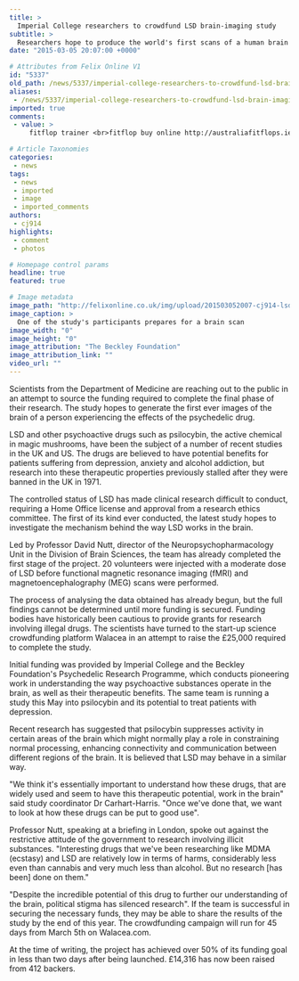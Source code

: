 ```yaml
---
title: >
  Imperial College researchers to crowdfund LSD brain-imaging study
subtitle: >
  Researchers hope to produce the world's first scans of a human brain on LSD
date: "2015-03-05 20:07:00 +0000"

# Attributes from Felix Online V1
id: "5337"
old_path: /news/5337/imperial-college-researchers-to-crowdfund-lsd-brain-imaging-study
aliases:
 - /news/5337/imperial-college-researchers-to-crowdfund-lsd-brain-imaging-study
imported: true
comments:
 - value: >
     fitflop trainer <br>fitflop buy online http://australiafitflops.iemiller.net/,cheap louboutins <br>christian louboutin online http://canadachristianlouboutin.blogspot.com/,Fantastic Site, Keep up the beneficial work. Many thanks!. <br>madden 17 coins http://support.myyna.com/43659/nba-2k17-mt-coins-of-sudoku-are-documented,Wonderful Web-site, Keep up the great work. Thanks for your time!. <br>nba 2k17 vc http://rsinfonet.com/community/groups/812

# Article Taxonomies
categories:
 - news
tags:
 - news
 - imported
 - image
 - imported_comments
authors:
 - cj914
highlights:
 - comment
 - photos

# Homepage control params
headline: true
featured: true

# Image metadata
image_path: "http://felixonline.co.uk/img/upload/201503052007-cj914-lsd-brain-scan-hat.jpg"
image_caption: >
  One of the study's participants prepares for a brain scan
image_width: "0"
image_height: "0"
image_attribution: "The Beckley Foundation"
image_attribution_link: ""
video_url: ""
---
```


Scientists from the Department of Medicine are reaching out to the public in an attempt to source the funding required to complete the final phase of their research. The study hopes to generate the first ever images of the brain of a person experiencing the effects of the psychedelic drug.

LSD and other psychoactive drugs such as psilocybin, the active chemical in magic mushrooms, have been the subject of a number of recent studies in the UK and US. The drugs are believed to have potential benefits for patients suffering from depression, anxiety and alcohol addiction, but research into these therapeutic properties previously stalled after they were banned in the UK in 1971.

The controlled status of LSD has made clinical research difficult to conduct, requiring a Home Office license and approval from a research ethics committee. The first of its kind ever conducted, the latest study hopes to investigate the mechanism behind the way LSD works in the brain.

Led by Professor David Nutt, director of the Neuropsychopharmacology Unit in the Division of Brain Sciences, the team has already completed the first stage of the project. 20 volunteers were injected with a moderate dose of LSD before functional magnetic resonance imaging (fMRI) and magnetoencephalography (MEG) scans were performed.

The process of analysing the data obtained has already begun, but the full findings cannot be determined until more funding is secured. Funding bodies have historically been cautious to provide grants for research involving illegal drugs. The scientists have turned to the start-up science crowdfunding platform Walacea in an attempt to raise the £25,000 required to complete the study.

Initial funding was provided by Imperial College and the Beckley Foundation's Psychedelic Research Programme, which conducts pioneering work in understanding the way psychoactive substances operate in the brain, as well as their therapeutic benefits. The same team is running a study this May into psilocybin and its potential to treat patients with depression.

Recent research has suggested that psilocybin suppresses activity in certain areas of the brain which might normally play a role in constraining normal processing, enhancing connectivity and communication between different regions of the brain. It is believed that LSD may behave in a similar way.

"We think it's essentially important to understand how these drugs, that are widely used and seem to have this therapeutic potential, work in the brain" said study coordinator Dr Carhart-Harris. "Once we've done that, we want to look at how these drugs can be put to good use".

Professor Nutt, speaking at a briefing in London, spoke out against the restrictive attitude of the government to research involving illicit substances. "Interesting drugs that we've been researching like MDMA (ecstasy) and LSD are relatively low in terms of harms, considerably less even than cannabis and very much less than alcohol. But no research [has been] done on them."

"Despite the incredible potential of this drug to further our understanding of the brain, political stigma has silenced research". If the team is successful in securing the necessary funds, they may be able to share the results of the study by the end of this year. The crowdfunding campaign will run for 45 days from March 5th on Walacea.com.

At the time of writing, the project has achieved over 50% of its funding goal in less than two days after being launched. £14,316 has now been raised from 412 backers.
